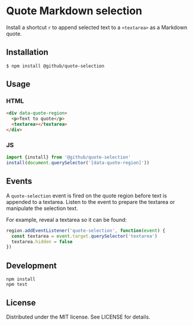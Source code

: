 # Quote Markdown selection

Install a shortcut `r` to append selected text to a `<textarea>` as a Markdown quote.

## Installation

```
$ npm install @github/quote-selection
```

## Usage

### HTML

```html
<div data-quote-region>
  <p>Text to quote</p>
  <textarea></textarea>
</div>
```

### JS

```js
import {install} from '@github/quote-selection'
install(document.querySelector('[data-quote-region]'))
```

## Events

A `quote-selection` event is fired on the quote region before text is appended to a textarea. Listen to the event to prepare the textarea or manipulate the selection text.

For example, reveal a textarea so it can be found:

```js
region.addEventListener('quote-selection', function(event) {
  const textarea = event.target.querySelector('textarea')
  textarea.hidden = false
})
```

## Development

```
npm install
npm test
```

## License

Distributed under the MIT license. See LICENSE for details.
